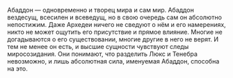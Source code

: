 Абаддон — одновременно и творец мира и сам мир. Абаддон вездесущ, всесилен и всеведущ, но в свою очередь сам он абсолютно непостижим. Даже Архедеи ничего не сведуют о нём и его намерениях, никто не может ощутить его присутствие и прямое влияние. Многие не догадываются о его существовании, многие другие в него не верят. И тем не менее он есть, и высшие сущности чувствуют следы миросозидания. Они понимают, что разделить Люкс и Тенебра невозможно, и лишь абсолютная сила, именуемая Абаддон, способна на это.